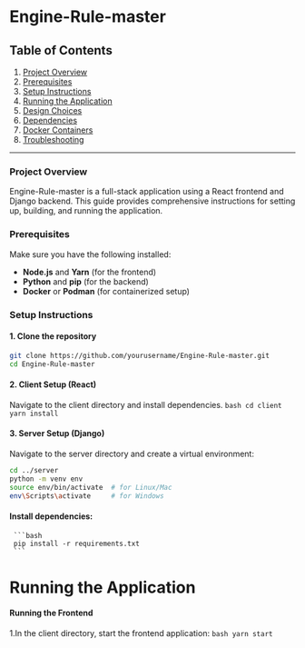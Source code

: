 # Engine-Rule-master

## Table of Contents
1. [Project Overview](#project-overview)
2. [Prerequisites](#prerequisites)
3. [Setup Instructions](#setup-instructions)
4. [Running the Application](#running-the-application)
5. [Design Choices](#design-choices)
6. [Dependencies](#dependencies)
7. [Docker Containers](#docker-containers)
8. [Troubleshooting](#troubleshooting)

---

### Project Overview
Engine-Rule-master is a full-stack application using a React frontend and Django backend. This guide provides comprehensive instructions for setting up, building, and running the application.

### Prerequisites
Make sure you have the following installed:
- **Node.js** and **Yarn** (for the frontend)
- **Python** and **pip** (for the backend)
- **Docker** or **Podman** (for containerized setup)

### Setup Instructions

#### 1. Clone the repository
   ```bash
   git clone https://github.com/yourusername/Engine-Rule-master.git
   cd Engine-Rule-master
   ```

#### 2. Client Setup (React)
Navigate to the client directory and install dependencies.
     ```bash
     cd client
     yarn install 
     ```

#### 3. Server Setup (Django)
Navigate to the server directory and create a virtual environment:
   ```bash
   cd ../server
   python -m venv env
   source env/bin/activate  # for Linux/Mac
   env\Scripts\activate     # for Windows
   ```

#### Install dependencies:
     ```bash
     pip install -r requirements.txt
     ```
# Running the Application
#### Running the Frontend
1.In the client directory, start the frontend application:
     ```bash
      yarn start
      ```





